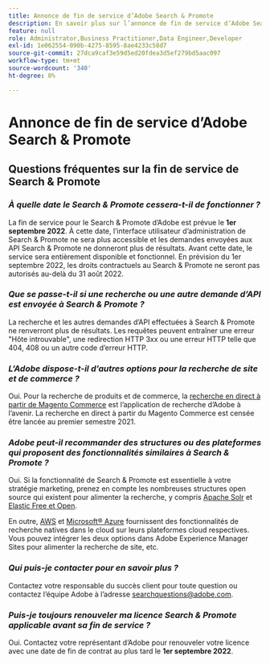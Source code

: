 ```yaml
---
title: Annonce de fin de service d’Adobe Search & Promote
description: En savoir plus sur l’annonce de fin de service d’Adobe Search & Promote.
feature: null
role: Administrator,Business Practitioner,Data Engineer,Developer
exl-id: 1e062554-090b-4275-8595-8ae4233c58d7
source-git-commit: 27dca9caf3e59d5ed20fdea3d5ef279bd5aac097
workflow-type: tm+mt
source-wordcount: '340'
ht-degree: 0%

---
```


# Annonce de fin de service d’Adobe Search &amp; Promote

## Questions fréquentes sur la fin de service de Search &amp; Promote

### **_À quelle date le Search &amp; Promote cessera-t-il de fonctionner ?_**

La fin de service pour le Search &amp; Promote d’Adobe est prévue le **1er septembre 2022**. À cette date, l’interface utilisateur d’administration de Search &amp; Promote ne sera plus accessible et les demandes envoyées aux API Search &amp; Promote ne donneront plus de résultats. Avant cette date, le service sera entièrement disponible et fonctionnel. En prévision du 1er septembre 2022, les droits contractuels au Search &amp; Promote ne seront pas autorisés au-delà du 31 août 2022.

### **_Que se passe-t-il si une recherche ou une autre demande d’API est envoyée à Search &amp; Promote ?_**

La recherche et les autres demandes d’API effectuées à Search &amp; Promote ne renverront plus de résultats. Les requêtes peuvent entraîner une erreur &quot;Hôte introuvable&quot;, une redirection HTTP 3xx ou une erreur HTTP telle que 404, 408 ou un autre code d’erreur HTTP.

### **_L’Adobe dispose-t-il d’autres options pour la recherche de site et de commerce ?_**

Oui. Pour la recherche de produits et de commerce, la [recherche en direct à partir de Magento Commerce](https://blog.adobe.com/en/publish/2020/11/23/new-ai-capabilities-for-magento-commerce-improve-retail.html) est l’application de recherche d’Adobe à l’avenir. La recherche en direct à partir du Magento Commerce est censée être lancée au premier semestre 2021.

### **_Adobe peut-il recommander des structures ou des plateformes qui proposent des fonctionnalités similaires à Search &amp; Promote ?_**

Oui. Si la fonctionnalité de Search &amp; Promote est essentielle à votre stratégie marketing, prenez en compte les nombreuses structures open source qui existent pour alimenter la recherche, y compris [Apache Solr](https://solr.apache.org/) et [Elastic Free et Open](https://www.elastic.co/about/free-and-open).

En outre, [AWS](https://aws.amazon.com/cloudsearch/) et [Microsoft® Azure](https://azure.microsoft.com/en-us/services/search/) fournissent des fonctionnalités de recherche natives dans le cloud sur leurs plateformes cloud respectives. Vous pouvez intégrer les deux options dans Adobe Experience Manager Sites pour alimenter la recherche de site, etc.

### **_Qui puis-je contacter pour en savoir plus ?_**

Contactez votre responsable du succès client pour toute question ou contactez l’équipe Adobe à l’adresse [searchquestions@adobe.com](mailto:searchquestions@adobe.com).

### **_Puis-je toujours renouveler ma licence Search &amp; Promote applicable avant sa fin de service ?_**

Oui. Contactez votre représentant d’Adobe pour renouveler votre licence avec une date de fin de contrat au plus tard le **1er septembre 2022**.
